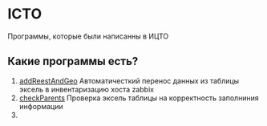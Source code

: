 # ICTO
Программы, которые были написанны в ИЦТО
## Какие программы есть?
1. [addReestAndGeo](https://github.com/OXYCRiNGE/ICTO/tree/addReestAndGeo)
Автоматичесткий перенос данных из таблицы эксель в инвентаризацию хоста zabbix
2. [checkParents](https://github.com/OXYCRiNGE/ICTO/tree/checkParents)
Проверка эксель таблицы на корректность заполниния информации
3. 
